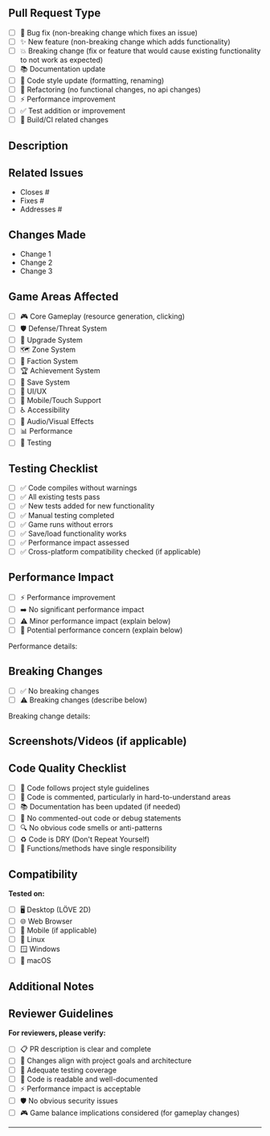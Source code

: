 ## Pull Request Type
<!-- Please check the one that applies to this PR using "x". -->
- [ ] 🐛 Bug fix (non-breaking change which fixes an issue)
- [ ] ✨ New feature (non-breaking change which adds functionality)
- [ ] 💥 Breaking change (fix or feature that would cause existing functionality to not work as expected)
- [ ] 📚 Documentation update
- [ ] 🎨 Code style update (formatting, renaming)
- [ ] 🔧 Refactoring (no functional changes, no api changes)
- [ ] ⚡ Performance improvement
- [ ] ✅ Test addition or improvement
- [ ] 🔨 Build/CI related changes

## Description
<!-- Provide a brief description of the changes in this PR -->

## Related Issues
<!-- Link to the issue(s) this PR addresses -->
- Closes #
- Fixes #
- Addresses #

## Changes Made
<!-- Describe the specific changes made in this PR -->
- Change 1
- Change 2
- Change 3

## Game Areas Affected
<!-- Check all that apply -->
- [ ] 🎮 Core Gameplay (resource generation, clicking)
- [ ] 🛡️ Defense/Threat System
- [ ] 🛒 Upgrade System
- [ ] 🗺️ Zone System
- [ ] 👥 Faction System
- [ ] 🏆 Achievement System
- [ ] 💾 Save System
- [ ] 🎨 UI/UX
- [ ] 📱 Mobile/Touch Support
- [ ] ♿ Accessibility
- [ ] 🎵 Audio/Visual Effects
- [ ] 📊 Performance
- [ ] 🧪 Testing

## Testing Checklist
<!-- Check all that you have completed -->
- [ ] ✅ Code compiles without warnings
- [ ] ✅ All existing tests pass
- [ ] ✅ New tests added for new functionality
- [ ] ✅ Manual testing completed
- [ ] ✅ Game runs without errors
- [ ] ✅ Save/load functionality works
- [ ] ✅ Performance impact assessed
- [ ] ✅ Cross-platform compatibility checked (if applicable)

## Performance Impact
<!-- Describe any performance implications -->
- [ ] ⚡ Performance improvement
- [ ] ➡️ No significant performance impact
- [ ] ⚠️ Minor performance impact (explain below)
- [ ] 🐌 Potential performance concern (explain below)

Performance details:
<!-- If there's any performance impact, explain here -->

## Breaking Changes
<!-- If this is a breaking change, describe what breaks and migration path -->
- [ ] ✅ No breaking changes
- [ ] ⚠️ Breaking changes (describe below)

Breaking change details:
<!-- Describe what breaks and how users should adapt -->

## Screenshots/Videos (if applicable)
<!-- Add screenshots or videos demonstrating the changes -->

## Code Quality Checklist
- [ ] 📖 Code follows project style guidelines
- [ ] 💬 Code is commented, particularly in hard-to-understand areas
- [ ] 📚 Documentation has been updated (if needed)
- [ ] 🧹 No commented-out code or debug statements
- [ ] 🔍 No obvious code smells or anti-patterns
- [ ] ♻️ Code is DRY (Don't Repeat Yourself)
- [ ] 🎯 Functions/methods have single responsibility

## Compatibility
<!-- Check platforms this has been tested on -->
**Tested on:**
- [ ] 🖥️ Desktop (LÖVE 2D)
- [ ] 🌐 Web Browser
- [ ] 📱 Mobile (if applicable)
- [ ] 🐧 Linux
- [ ] 🪟 Windows  
- [ ] 🍎 macOS

## Additional Notes
<!-- Any additional information that reviewers should know -->

## Reviewer Guidelines
**For reviewers, please verify:**
- [ ] 📋 PR description is clear and complete
- [ ] 🎯 Changes align with project goals and architecture
- [ ] 🧪 Adequate testing coverage
- [ ] 📖 Code is readable and well-documented
- [ ] ⚡ Performance impact is acceptable
- [ ] 🛡️ No obvious security issues
- [ ] 🎮 Game balance implications considered (for gameplay changes)

---

<!-- 
Thank you for contributing to Cyberspace Tycoon! 🚀
Please make sure you have read the contribution guidelines.
-->